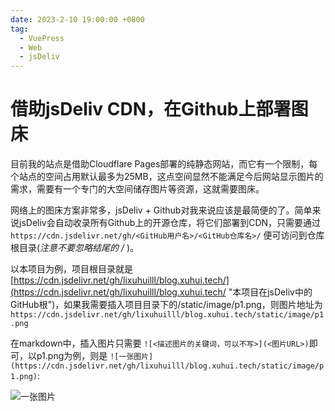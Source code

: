 ```yaml
---
date: 2023-2-10 19:00:00 +0800
tag:
  - VuePress
  - Web
  - jsDeliv
---
```


# 借助jsDeliv CDN，在Github上部署图床

目前我的站点是借助Cloudflare Pages部署的纯静态网站，而它有一个限制，每个站点的空间占用默认最多为25MB，这点空间显然不能满足今后网站显示图片的需求，需要有一个专门的大空间储存图片等资源，这就需要图床。

网络上的图床方案非常多，jsDeliv + Github对我来说应该是最简便的了。简单来说jsDeliv会自动收录所有Github上的开源仓库，将它们部署到CDN，只需要通过 `https://cdn.jsdelivr.net/gh/<GitHub用户名>/<GitHub仓库名>/` 便可访问到仓库根目录(*注意不要忽略结尾的 /* )。

以本项目为例，项目根目录就是[https://cdn.jsdelivr.net/gh/lixuhuilll/blog.xuhui.tech/](https://cdn.jsdelivr.net/gh/lixuhuilll/blog.xuhui.tech/ "本项目在jsDeliv中的GitHub根")，如果我需要插入项目目录下的/static/image/p1.png，则图片地址为`https://cdn.jsdelivr.net/gh/lixuhuilll/blog.xuhui.tech/static/image/p1.png`

在markdown中，插入图片只需要 `![<描述图片的关键词，可以不写>](<图片URL>)`即可，以p1.png为例，则是 `![一张图片](https://cdn.jsdelivr.net/gh/lixuhuilll/blog.xuhui.tech/static/image/p1.png)`:

![一张图片](https://cdn.jsdelivr.net/gh/lixuhuilll/blog.xuhui.tech/static/image/p1.png "本站的Ping图")
